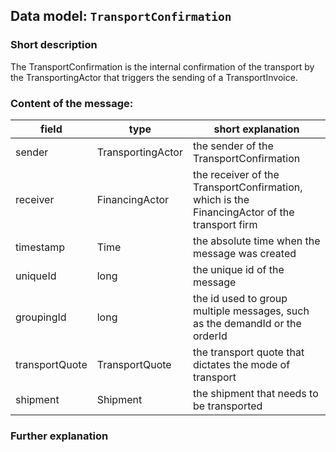 ## Data model: `TransportConfirmation`

### Short description

The TransportConfirmation is the internal confirmation of the transport by the TransportingActor that triggers the sending of a TransportInvoice.


### Content of the message:


| field | type | short explanation |
| ----- | ---- | ----------------- |
| sender | TransportingActor | the sender of the TransportConfirmation |
| receiver | FinancingActor | the receiver of the TransportConfirmation, which is the FinancingActor of the transport firm |
| timestamp | Time | the absolute time when the message was created |
| uniqueId | long | the unique id of the message |
| groupingId | long | the id used to group multiple messages, such as the demandId or the orderId |
| transportQuote | TransportQuote | the transport quote that dictates the mode of transport |
| shipment | Shipment | the shipment that needs to be transported |

### Further explanation

